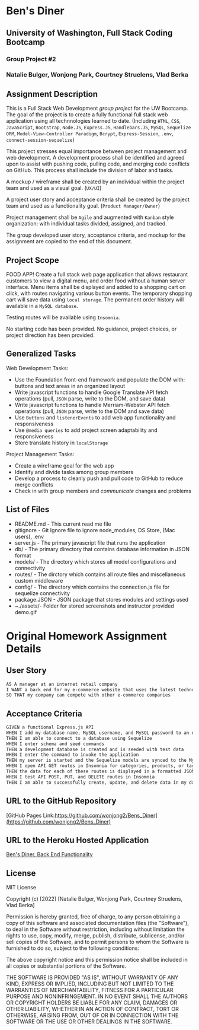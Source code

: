 # Ben's Diner

## University of Washington, Full Stack Coding Bootcamp

### Group Project #2

### Natalie Bulger, Wonjong Park, Courtney Struelens, Vlad Berka

## Assignment Description

This is a Full Stack Web Development *group project* for the UW Bootcamp. The goal of the project is to create a fully functional full stack web application using all technnologies learned to date.
(Including `HTML`, `CSS`, `JavaScript`, `Bootstrap`, `Node.JS`, `Express.JS`, `Handlebars.JS`, `MySQL`, `Sequelize ORM`, `Model-View-Controller Paradigm`, `Bcrypt`, `Express-Session`, `.env`, `connect-session-sequelize`)

This project stresses equal importance between project management and web development.
A development process shall be identified and agreed upon to assist with pushing code, pulling code, and merging code conflicts on GitHub. This process shall include the division of labor and tasks.

A mockup / wireframe shall be created by an individual within the project team and used as a visual goal. (`UX/UI`)

A project user story and acceptance criteria shall be created by the project team and used as a functionality goal. (`Product Manager/Owner`)

Project management shall be `Agile` and augmented with `Kanban` style organization: with individual tasks divided, assigned, and tracked.

The group developed user story, acceptance criteria, and mockup for the assignment are copied to the end of this document.

## Project Scope

FOOD APP!
Create a full stack web page application that allows restaurant customers to view a digital menu, and order food without a human server interface.
Menu items shall be displayed and added to a shopping cart on click, with routes navigating various button events.
The temporary shopping cart will save data using `local storage`.
The permanent order history will available in a `MySQL database`.

Testing routes will be available using `Insomnia`.

No starting code has been provided.
No guidance, project choices, or project direction has been provided.

## Generalized Tasks

Web Development Tasks:
- Use the Foundation front-end framework and populate the DOM with: buttons and text areas in an organized layout
- Write javascript functions to handle Google Translate API fetch operations (pull, `JSON` parse, write to the DOM, and save data)  
- Write javascript functions to handle Merriam-Webster API fetch operations (pull, `JSON` parse, write to the DOM and save data)
- Use `Buttons` and `listenerEvents` to add web app functionality and responsiveness
- Use `@media queries` to add project screen adaptability and responsiveness
- Store translate history in `localStorage`

Project Management Tasks:
- Create a wireframe goal for the web app
- Identify and divide tasks among group members 
- Develop a process to cleanly push and pull code to GitHub to reduce merge conflicts 
- Check in with group members and *communicate* changes and problems

## List of Files

-   README.md - This current read me file
-   gitignore - Git Ignore file to ignore node_modules, DS.Store, (Mac users), .env
-   server.js - The primary javascript file that runs the application
-   db/ - The primary directory that contains database information in JSON format
-   models/ - The directory which stores all model configurations and connectivity
-   routes/ - The dirctory which contains all route files and miscellaneous custom middleware
-   config/ - The directory which contains the connection.js file for sequelize connectivity
-   package.JSON - JSON package that stores modules and settings used
-   ~./assets/- Folder for stored screenshots and instructor provided demo.gif

# Original Homework Assignment Details

## User Story

```md
AS A manager at an internet retail company
I WANT a back end for my e-commerce website that uses the latest technologies
SO THAT my company can compete with other e-commerce companies
```

## Acceptance Criteria

```md
GIVEN a functional Express.js API
WHEN I add my database name, MySQL username, and MySQL password to an environment variable file
THEN I am able to connect to a database using Sequelize
WHEN I enter schema and seed commands
THEN a development database is created and is seeded with test data
WHEN I enter the command to invoke the application
THEN my server is started and the Sequelize models are synced to the MySQL database
WHEN I open API GET routes in Insomnia for categories, products, or tags
THEN the data for each of these routes is displayed in a formatted JSON
WHEN I test API POST, PUT, and DELETE routes in Insomnia
THEN I am able to successfully create, update, and delete data in my database
```

## URL to the GitHub Repository

[GitHub Pages Link:https://github.com/wonjong2/Bens_Diner](https://github.com/wonjong2/Bens_Diner)

## URL to the Heroku Hosted Application

[Ben's Diner, Back End Functionality](https://bens-diner.herokuapp.com/)

## License

MIT License

Copyright (c) [2022] [Natalie Bulger, Wonjong Park, Courtney Struelens, Vlad Berka]

Permission is hereby granted, free of charge, to any person obtaining a copy
of this software and associated documentation files (the "Software"), to deal
in the Software without restriction, including without limitation the rights
to use, copy, modify, merge, publish, distribute, sublicense, and/or sell
copies of the Software, and to permit persons to whom the Software is
furnished to do so, subject to the following conditions:

The above copyright notice and this permission notice shall be included in all
copies or substantial portions of the Software.

THE SOFTWARE IS PROVIDED "AS IS", WITHOUT WARRANTY OF ANY KIND, EXPRESS OR
IMPLIED, INCLUDING BUT NOT LIMITED TO THE WARRANTIES OF MERCHANTABILITY,
FITNESS FOR A PARTICULAR PURPOSE AND NONINFRINGEMENT. IN NO EVENT SHALL THE
AUTHORS OR COPYRIGHT HOLDERS BE LIABLE FOR ANY CLAIM, DAMAGES OR OTHER
LIABILITY, WHETHER IN AN ACTION OF CONTRACT, TORT OR OTHERWISE, ARISING FROM,
OUT OF OR IN CONNECTION WITH THE SOFTWARE OR THE USE OR OTHER DEALINGS IN THE
SOFTWARE.

